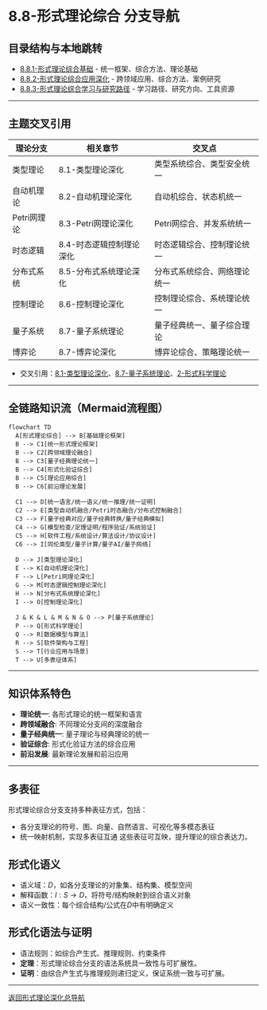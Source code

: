 # 8.8-形式理论综合 分支导航

## 目录结构与本地跳转

- [8.8.1-形式理论综合基础](8.8.1-形式理论综合基础.md) - 统一框架、综合方法、理论基础
- [8.8.2-形式理论综合应用深化](8.8.2-形式理论综合应用深化.md) - 跨领域应用、综合方法、案例研究
- [8.8.3-形式理论综合学习与研究路径](8.8.3-形式理论综合学习与研究路径.md) - 学习路径、研究方向、工具资源

---

## 主题交叉引用

| 理论分支 | 相关章节 | 交叉点 |
|---------|---------|--------|
| 类型理论 | 8.1-类型理论深化 | 类型系统综合、类型安全统一 |
| 自动机理论 | 8.2-自动机理论深化 | 自动机综合、状态机统一 |
| Petri网理论 | 8.3-Petri网理论深化 | Petri网综合、并发系统统一 |
| 时态逻辑 | 8.4-时态逻辑控制理论深化 | 时态逻辑综合、控制理论统一 |
| 分布式系统 | 8.5-分布式系统理论深化 | 分布式系统综合、网络理论统一 |
| 控制理论 | 8.6-控制理论深化 | 控制理论综合、系统理论统一 |
| 量子系统 | 8.7-量子系统理论 | 量子经典统一、量子综合理论 |
| 博弈论 | 8.7-博弈论深化 | 博弈论综合、策略理论统一 |

- 交叉引用：[8.1-类型理论深化](../8.1-类型理论深化/README.md)、[8.7-量子系统理论](../8.7-量子系统理论/README.md)、[2-形式科学理论](../2-形式科学理论/README.md)

---

## 全链路知识流（Mermaid流程图）

```mermaid
flowchart TD
  A[形式理论综合] --> B[基础理论框架]
  B --> C1[统一形式理论框架]
  B --> C2[跨领域理论融合]
  B --> C3[量子经典理论统一]
  B --> C4[形式化验证综合]
  B --> C5[理论应用综合]
  B --> C6[前沿理论发展]
  
  C1 --> D[统一语言/统一语义/统一推理/统一证明]
  C2 --> E[类型自动机融合/Petri时态融合/分布式控制融合]
  C3 --> F[量子经典对应/量子经典转换/量子经典模拟]
  C4 --> G[模型检查/定理证明/程序验证/系统验证]
  C5 --> H[软件工程/系统设计/算法设计/协议设计]
  C6 --> I[同伦类型/量子计算/量子AI/量子网络]
  
  D --> J[类型理论深化]
  E --> K[自动机理论深化]
  F --> L[Petri网理论深化]
  G --> M[时态逻辑控制理论深化]
  H --> N[分布式系统理论深化]
  I --> O[控制理论深化]
  
  J & K & L & M & N & O --> P[量子系统理论]
  P --> Q[形式科学理论]
  Q --> R[数据模型与算法]
  R --> S[软件架构与工程]
  S --> T[行业应用与场景]
  T --> U[多表征体系]
```

---

## 知识体系特色

- **理论统一**: 各形式理论的统一框架和语言
- **跨领域融合**: 不同理论分支间的深度融合
- **量子经典统一**: 量子理论与经典理论的统一
- **验证综合**: 形式化验证方法的综合应用
- **前沿发展**: 最新理论发展和前沿应用

---

## 多表征

形式理论综合分支支持多种表征方式，包括：

- 各分支理论的符号、图、向量、自然语言、可视化等多模态表征
- 统一映射机制，实现多表征互通
这些表征可互映，提升理论的综合表达力。

## 形式化语义

- 语义域：$D$，如各分支理论的对象集、结构集、模型空间
- 解释函数：$I: S \to D$，将符号/结构映射到综合语义对象
- 语义一致性：每个综合结构/公式在$D$中有明确定义

## 形式化语法与证明

- 语法规则：如综合产生式、推理规则、约束条件
- **定理**：形式理论综合分支的语法系统具一致性与可扩展性。
- **证明**：由综合产生式与推理规则递归定义，保证系统一致与可扩展。

---

[返回形式理论深化总导航](../README.md)

